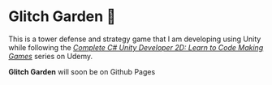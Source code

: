 # Glitch Garden 🌵

This is a tower defense and strategy game that I am developing using Unity while following the *[Complete C# Unity Developer 2D: Learn to Code Making Games]* series on Udemy.

**Glitch Garden** will soon be on Github Pages


[Complete C# Unity Developer 2D: Learn to Code Making Games]: https://www.udemy.com/share/101WYyB0sfdFtWQ3o=/
[Glitch Garden]: https://prajnanbhuyan.github.io/Glitch-Garden/